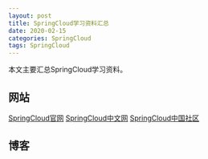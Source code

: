 ```yaml
---
layout: post
title: SpringCloud学习资料汇总
date: 2020-02-15
categories: SpringCloud
tags: SpringCloud
---
```

本文主要汇总SpringCloud学习资料。

## 网站

[SpringCloud官网](https://spring.io/projects/spring-cloud)
[SpringCloud中文网](https://www.springcloud.cc/)
[SpringCloud中国社区](http://springcloud.cn/)

## 博客
